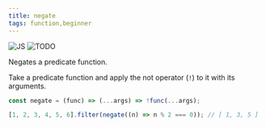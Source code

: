 ```yaml
---
title: negate
tags: function,beginner
---
```


![JS](https://img.shields.io/badge/supports-javascript-yellow.svg?style=flat-square)
![TODO](https://img.shields.io/badge///TODO-blue.svg?style=flat-square)

Negates a predicate function.

Take a predicate function and apply the not operator (`!`) to it with its arguments.

```js
const negate = (func) => (...args) => !func(...args);
```

```js
[1, 2, 3, 4, 5, 6].filter(negate((n) => n % 2 === 0)); // [ 1, 3, 5 ]
```

